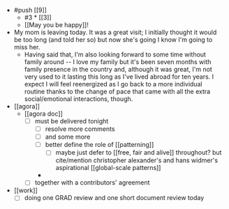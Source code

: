 - #push [[9]]
  - #3 * [[3]]
  - [[May you be happy]]!
- My mom is leaving today. It was a great visit; I initially thought it would be too long (and told her so) but now she's going I know I'm going to miss her.
  - Having said that, I'm also looking forward to some time without family around -- I love my family but it's been seven months with family presence in the country and, although it was great, I'm not very used to it lasting this long as I've lived abroad for ten years. I expect I will feel reenergized as I go back to a more individual routine thanks to the change of pace that came with all the extra social/emotional interactions, though.
- [[agora]]
  - [[agora doc]]
    - [ ] must be delivered tonight
      - [ ] resolve more comments
      - [ ] and some more
      - [ ] better define the role of [[patterning]]
        - [ ] maybe just defer to [[free, fair and alive]] throughout? but cite/mention christopher alexander's and hans widmer's aspirational [[global-scale patterns]]
      -
    - [ ] together with a contributors' agreement
- [[work]]
  - [ ] doing one GRAD review and one short document review today
